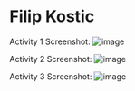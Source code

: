 # Filip Kostic

Activity 1 Screenshot:
![image](https://github.com/coskos-ops/ECE444-F2023-Assignment1/assets/7282496/199bf591-319d-4528-b723-28e0fcf63e6d)

Activity 2 Screenshot:
![image](https://github.com/coskos-ops/ECE444-F2023-Assignment1/assets/7282496/80facab4-bc5e-4440-91c0-332b97c748bd)

Activity 3 Screenshot:
![image](https://github.com/coskos-ops/ECE444-F2023-Assignment1/assets/7282496/8b3184bf-f424-44df-81f7-2e4453afc247)



